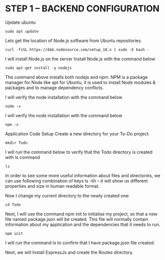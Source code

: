 # STEP 1 – BACKEND CONFIGURATION
Update ubuntu
```
sudo apt update
```
Lets get the location of Node.js software from Ubuntu repositories.
```
curl -fsSL https://deb.nodesource.com/setup_18.x | sudo -E bash -
```
I will install Node.js on the server Install Node.js with the command below
```
sudo apt-get install -y nodejs
```
The command above installs both nodejs and npm. NPM is a package manager for Node like apt for Ubuntu, it is used to install Node modules & packages and to manage dependency conflicts.

I will verify the node installation with the command below

```
node -v 
```
I will verify the node installation with the command below
```
npm -v
```
Application Code Setup Create a new directory for your To-Do project:
```
mkdir Todo
```
I will run the command below to verify that the Todo directory is created with ls command
```
ls
```
In order to see some more useful information about files and directories, we can use following combination of keys ls -lih – it will show us different properties and size in human readable format. 

Now I change my current directory to the newly created one:
```
cd Todo
```
Next, I will use the command npm init to initialise my project, so that a new file named package.json will be created. This file will normally contain information about my application and the dependencies that it needs to run.
```
npm init
```
I will run the command ls to confirm that I have package.json file created.

Next, we will Install ExpressJs and create the Routes directory.
